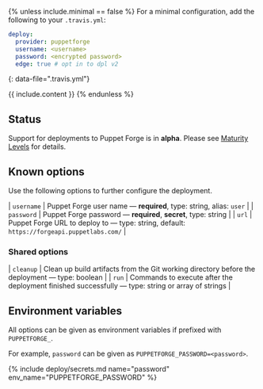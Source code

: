 {% unless include.minimal == false %}
For a minimal configuration, add the following to your `.travis.yml`:

```yaml
deploy:
  provider: puppetforge
  username: <username>
  password: <encrypted password>
  edge: true # opt in to dpl v2
```
{: data-file=".travis.yml"}



{{ include.content }}
{% endunless %}

## Status

Support for deployments to Puppet Forge is in **alpha**. Please see [Maturity Levels](/user/deployment-v2#maturity-levels) for details.
## Known options

Use the following options to further configure the deployment.

| `username` | Puppet Forge user name &mdash; **required**, type: string, alias: `user` |
| `password` | Puppet Forge password &mdash; **required**, **secret**, type: string |
| `url` | Puppet Forge URL to deploy to &mdash; type: string, default: `https://forgeapi.puppetlabs.com/` |

### Shared options

| `cleanup` | Clean up build artifacts from the Git working directory before the deployment &mdash; type: boolean |
| `run` | Commands to execute after the deployment finished successfully &mdash; type: string or array of strings |

## Environment variables

All options can be given as environment variables if prefixed with `PUPPETFORGE_`.

For example, `password` can be given as `PUPPETFORGE_PASSWORD=<password>`.

{% include deploy/secrets.md name="password" env_name="PUPPETFORGE_PASSWORD" %}